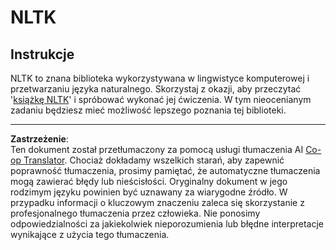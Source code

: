 <!--
CO_OP_TRANSLATOR_METADATA:
{
  "original_hash": "bf39bceb833cd628f224941dca8041df",
  "translation_date": "2025-09-03T18:57:35+00:00",
  "source_file": "6-NLP/4-Hotel-Reviews-1/assignment.md",
  "language_code": "pl"
}
-->
# NLTK

## Instrukcje

NLTK to znana biblioteka wykorzystywana w lingwistyce komputerowej i przetwarzaniu języka naturalnego. Skorzystaj z okazji, aby przeczytać '[książkę NLTK](https://www.nltk.org/book/)' i spróbować wykonać jej ćwiczenia. W tym nieocenianym zadaniu będziesz mieć możliwość lepszego poznania tej biblioteki.

---

**Zastrzeżenie**:  
Ten dokument został przetłumaczony za pomocą usługi tłumaczenia AI [Co-op Translator](https://github.com/Azure/co-op-translator). Chociaż dokładamy wszelkich starań, aby zapewnić poprawność tłumaczenia, prosimy pamiętać, że automatyczne tłumaczenia mogą zawierać błędy lub nieścisłości. Oryginalny dokument w jego rodzimym języku powinien być uznawany za wiarygodne źródło. W przypadku informacji o kluczowym znaczeniu zaleca się skorzystanie z profesjonalnego tłumaczenia przez człowieka. Nie ponosimy odpowiedzialności za jakiekolwiek nieporozumienia lub błędne interpretacje wynikające z użycia tego tłumaczenia.